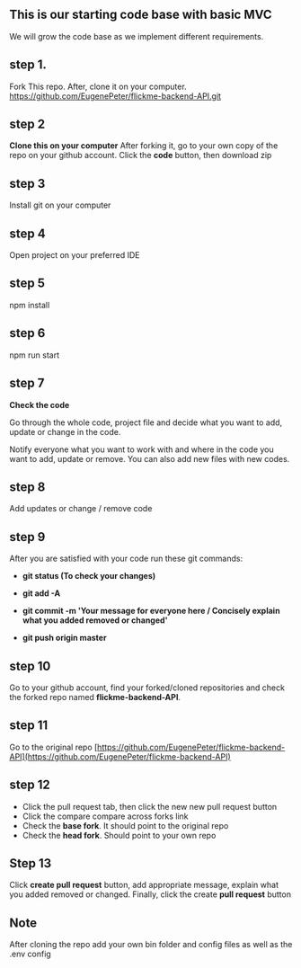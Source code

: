 ## **This is our starting code base with basic MVC**

We will grow the code base as we implement different requirements.

## step 1.

Fork This repo.
After, clone it on your computer.
https://github.com/EugenePeter/flickme-backend-API.git

## step 2

**Clone this on your computer**
After forking it, go to your own copy of the repo on your github account.
Click the **code** button, then download zip

## step 3

Install git on your computer

## step 4

Open project on your preferred IDE

## step 5

npm install

## step 6

npm run start

## step 7

**Check the code**

Go through the whole code, project file and decide what you want to add, update or change in the code.

Notify everyone what you want to work with and where in the code you want to add, update or remove.
You can also add new files with new codes.

## step 8

Add updates or change / remove code

## step 9

After you are satisfied with your code run these git commands:

- **git status (To check your changes)**

- **git add -A**

- **git commit -m 'Your message for everyone here / Concisely explain what you added removed or changed'**

- **git push origin master**

## step 10

Go to your github account, find your forked/cloned repositories and check the forked repo named **flickme-backend-API**.

## step 11

Go to the original repo
[https://github.com/EugenePeter/flickme-backend-API](https://github.com/EugenePeter/flickme-backend-API)

## step 12

- Click the pull request tab, then click the new new pull request button
- Click the compare compare across forks link
- Check the **base fork**. It should point to the original repo
- Check the **head fork**. Should point to your own repo

## Step 13

Click **create pull request** button, add appropriate message, explain what you added removed or changed. Finally, click the create **pull request** button

## Note
After cloning the repo add your own bin folder and config files as well as the .env config
